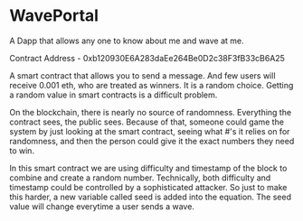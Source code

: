 # WavePortal
 A Dapp that allows any one to know about me and wave at me.

Contract Address - 0xb120930E6A283daEe264Be0D2c38F3fB33cB6A25

A smart contract that allows you to send a message. 
And few users will receive 0.001 eth, who are treated as winners. It is a random choice. Getting a random value in smart contracts is a difficult problem. 

On the blockchain, there is nearly no source of randomness. Everything the contract sees, the public sees. Because of that, someone could game the system by just looking at the smart contract, seeing what #'s it relies on for randomness, and then the person could give it the exact numbers they need to win.

In this smart contract we are using difficulty and timestamp of the block to combine and create a random number. Technically, both difficulty and timestamp could be controlled by a sophisticated attacker. So just to make this harder, a new variable called seed is added into the equation. The seed value will change everytime a user sends a wave.  
